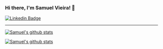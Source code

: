 ### Hi there, I'm Samuel Vieira! 👋

[![Linkedin Badge](https://img.shields.io/badge/-LinkedIn-blue?style=flat-square&logo=Linkedin&logoColor=white&link=https://www.linkedin.com/in/felipefialho)](https://www.linkedin.com/in/vieira-samuel/)

____

[![Samuel's github stats](https://github-readme-stats.vercel.app/api?username=vieirasamuel&count_private=true)](https://github.com/vieirasamuel)

[![Samuel's github stats](https://github-readme-stats.vercel.app/api/top-langs/?username=vieirasamuel&layout=compact)](https://github.com/vieirasamuel)

<!--
**vieirasamuel/vieirasamuel** is a ✨ _special_ ✨ repository because its `README.md` (this file) appears on your GitHub profile.

Here are some ideas to get you started:

- 🔭 I’m currently working on ...
- 🌱 I’m currently learning ...
- 👯 I’m looking to collaborate on ...
- 🤔 I’m looking for help with ...
- 💬 Ask me about ...
- 📫 How to reach me: ...
- 😄 Pronouns: ...
- ⚡ Fun fact: ...
-->
